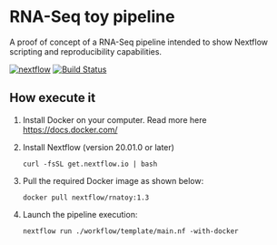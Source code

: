 RNA-Seq toy pipeline 
======================

A proof of concept of a RNA-Seq pipeline intended to show Nextflow
scripting and reproducibility capabilities.

[![nextflow](https://img.shields.io/badge/nextflow-%E2%89%A50.24.0-brightgreen.svg)](http://nextflow.io)
[![Build Status](https://travis-ci.org/nextflow-io/rnatoy.svg?branch=master)](https://travis-ci.org/nextflow-io/rnatoy)

How execute it
----------------

1) Install Docker on your computer. Read more here https://docs.docker.com/

2) Install Nextflow (version 20.01.0 or later)

    `curl -fsSL get.nextflow.io | bash`

3) Pull the required Docker image as shown below: 

    `docker pull nextflow/rnatoy:1.3`


4) Launch the pipeline execution: 

    `nextflow run ./workflow/template/main.nf -with-docker` 
    
    
